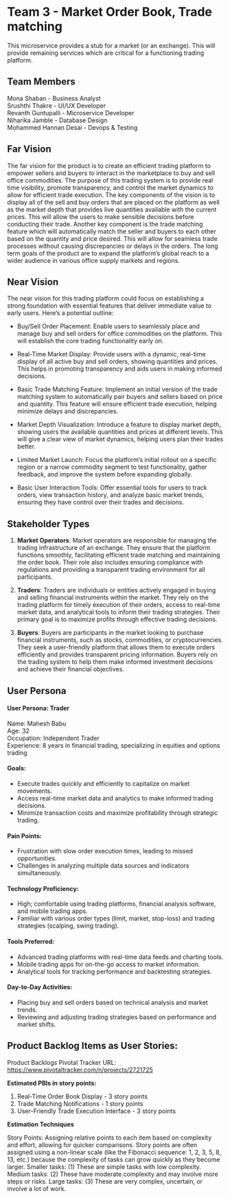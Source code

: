 # Team 3 - Market Order Book, Trade matching
This microservice provides a stub for a market (or an exchange). This will provide remaining services which are critical for a functioning trading platform.

**Team Members** 
---------------------------------------------------------------------------------------------------------------------------


Mona Shaban - Business Analyst \
Srushthi Thakre - UI/UX Developer \
Revanth Guntupalli - Microservice Developer \
Niharika Jamble - Database Design \
Mohammed Hannan Desai - Devops & Testing

**Far Vision** 
---------------------------------------------------------------------------------------------------------------------------


The far vision for the product is to create an efficient trading platform to empower sellers and buyers to interact in the marketplace to buy and sell office commodities. The purpose of this trading system is to provide real time visibility, promote transparency, and control the market dynamics to allow for efficient trade execution. The key components of the vision is to display all of the sell and buy orders that are placed on the platform as well as the market depth that provides live quantities available with the current prices. This will allow the users to make sensible decisions before conducting their trade. Another key component is the trade matching feature which will automatically match the seller and buyers to each other based on the quantity and price desired. This will allow for seamless trade processes without causing discrepancies or delays in the orders. The long term goals of the product are to expand the platform’s global reach to a wider audience in various office supply markets and regions.

**Near Vision**
---------------------------------------------------------------------------------------------------------------------------

The near vision for this trading platform could focus on establishing a strong foundation with essential features that deliver immediate value to early users. Here’s a potential outline:

- Buy/Sell Order Placement: Enable users to seamlessly place and manage buy and sell orders for office commodities on the platform. This will establish the core trading functionality early on.

- Real-Time Market Display: Provide users with a dynamic, real-time display of all active buy and sell orders, showing quantities and prices. This helps in promoting transparency and aids users in making informed decisions.

- Basic Trade Matching Feature: Implement an initial version of the trade matching system to automatically pair buyers and sellers based on price and quantity. This feature will ensure efficient trade execution, helping minimize delays and discrepancies.

- Market Depth Visualization: Introduce a feature to display market depth, showing users the available quantities and prices at different levels. This will give a clear view of market dynamics, helping users plan their trades better.

- Limited Market Launch: Focus the platform’s initial rollout on a specific region or a narrow commodity segment to test functionality, gather feedback, and improve the system before expanding globally.

- Basic User Interaction Tools: Offer essential tools for users to track orders, view transaction history, and analyze basic market trends, ensuring they have control over their trades and decisions.

**Stakeholder Types**
---------------------------------------------------------------------------------------------------------------------------

1. **Market Operators**: Market operators are responsible for managing the trading infrastructure of an exchange. They ensure that the platform functions smoothly, facilitating efficient trade matching and maintaining the order book. Their role also includes ensuring compliance with regulations and providing a transparent trading environment for all participants.

2. **Traders**: Traders are individuals or entities actively engaged in buying and selling financial instruments within the market. They rely on the trading platform for timely execution of their orders, access to real-time market data, and analytical tools to inform their trading strategies. Their primary goal is to maximize profits through effective trading decisions.

3. **Buyers**: Buyers are participants in the market looking to purchase financial instruments, such as stocks, commodities, or cryptocurrencies. They seek a user-friendly platform that allows them to execute orders efficiently and provides transparent pricing information. Buyers rely on the trading system to help them make informed investment decisions and achieve their financial objectives.

**User Persona**
---------------------------------------------------------------------------------------------------------------------------

#### User Persona: Trader

 Name: Mahesh Babu\
 Age: 32\
 Occupation: Independent Trader\
 Experience: 8 years in financial trading, specializing in equities and options trading
  
#### Goals:
- Execute trades quickly and efficiently to capitalize on market movements.
- Access real-time market data and analytics to make informed trading decisions.
- Minimize transaction costs and maximize profitability through strategic trading.

#### Pain Points:
- Frustration with slow order execution times, leading to missed opportunities.
- Challenges in analyzing multiple data sources and indicators simultaneously.

#### Technology Proficiency:
- High; comfortable using trading platforms, financial analysis software, and mobile trading apps.
- Familiar with various order types (limit, market, stop-loss) and trading strategies (scalping, swing trading).

#### Tools Preferred:
- Advanced trading platforms with real-time data feeds and charting tools.
- Mobile trading apps for on-the-go access to market information.
- Analytical tools for tracking performance and backtesting strategies.

#### Day-to-Day Activities:
- Placing buy and sell orders based on technical analysis and market trends.
- Reviewing and adjusting trading strategies based on performance and market shifts.


**Product Backlog Items as User Stories:**
---------------------------------------------------------------------------------------------------------------------------

Product Backlogs Pivotal Tracker URL: https://www.pivotaltracker.com/n/projects/2721725

**Estimated PBIs in story points:**

1. Real-Time Order Book Display - 3 story points
2. Trade Matching Notifications - 1 story points
3. User-Friendly Trade Execution Interface - 3 story points

**Estimation Techniques**

Story Points: Assigning relative points to each item based on complexity and effort, allowing for quicker comparisons.
Story points are often assigned using a non-linear scale (like the Fibonacci sequence: 1, 2, 3, 5, 8, 13, etc.) because the complexity of tasks can grow quickly as they become larger.
Smaller tasks: (1) These are simple tasks with low complexity.
Medium tasks: (2) These have moderate complexity and may involve more steps or risks.
Large tasks: (3) These are very complex, uncertain, or involve a lot of work.


